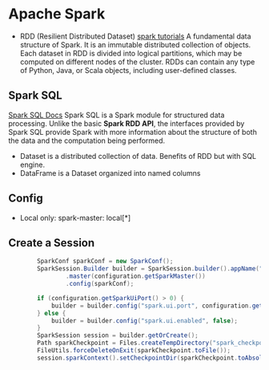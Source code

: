 # Apache Spark

- RDD (Resilient Distributed Dataset) 
        [spark tutorials](https://www.tutorialspoint.com/apache_spark/apache_spark_rdd.htm)
         A fundamental data structure of Spark. It is an immutable distributed collection of objects. Each dataset in RDD is divided into          logical partitions, which may be computed on different nodes of the cluster. RDDs can contain any type of Python, Java, or                Scala objects, including user-defined classes.
         

## Spark SQL
[Spark SQL Docs](https://spark.apache.org/docs/latest/sql-programming-guide.html#overview)
Spark SQL is a Spark module for structured data processing. Unlike the basic **Spark RDD API**, the interfaces provided by Spark SQL provide Spark with more information about the structure of both the data and the computation being performed.

- Dataset is a distributed collection of data. Benefits of RDD but with SQL engine.
- DataFrame is a Dataset organized into named columns

## Config
- Local only: spark-master: local[*]

## Create a Session

```java
        SparkConf sparkConf = new SparkConf();
        SparkSession.Builder builder = SparkSession.builder().appName("System")
                .master(configuration.getSparkMaster())
                .config(sparkConf);

        if (configuration.getSparkUiPort() > 0) {
            builder = builder.config("spark.ui.port", configuration.getSparkUiPort());
        } else {
            builder = builder.config("spark.ui.enabled", false);
        }
        SparkSession session = builder.getOrCreate();
        Path sparkCheckpoint = Files.createTempDirectory("spark_checkpoint");
        FileUtils.forceDeleteOnExit(sparkCheckpoint.toFile());
        session.sparkContext().setCheckpointDir(sparkCheckpoint.toAbsolutePath().toString());  
```

